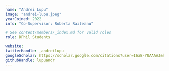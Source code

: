 ```yaml
---
name: "Andrei Lupu"
image: "andrei-lupu.jpeg"
yearJoined: 2022
info: "Co-Supervisor: Roberta Raileanu"

# See content/members/_index.md for valid roles
role: DPhil Students

website:
twitterHandle: _andreilupu
googleScholar: https://scholar.google.com/citations?user=I6aB-YUAAAAJ&hl=en&oi=ao
githubHandle: lupuandr
---
```


